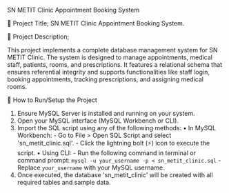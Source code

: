 SN METIT Clinic Appointment Booking System

📌 Project Title; SN METIT Clinic Appointment Booking System.

📌 Project Description;

This project implements a complete database management system for SN METIT Clinic. The system is designed to manage appointments, medical staff, patients, rooms, and prescriptions. It features a relational schema that ensures referential integrity and supports functionalities like staff login, booking appointments, tracking prescriptions, and assigning medical rooms.

📌 How to Run/Setup the Project

1. Ensure MySQL Server is installed and running on your system.
2. Open your MySQL interface (MySQL Workbench or CLI).
3. Import the SQL script using any of the following methods:
   • In MySQL Workbench:
	     - Go to File > Open SQL Script and select 'sn_metit_clinic.sql'.
	     - Click the lightning bolt (⚡) icon to execute the script.
   • Using CLI:
	     - Run the following command in terminal or command prompt:
	       `mysql -u your_username -p < sn_metit_clinic.sql`
         - Replace `your_username` with your MySQL username.
4. Once executed, the database 'sn_metit_clinic' will be created with all required tables and sample data.
